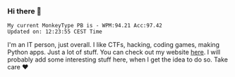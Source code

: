 ### Hi there 👋
<!-- PB START -->
```
My current MonkeyType PB is - WPM:94.21 Acc:97.42
Updated on: 12:23:55 CEST Time
```
<!-- PB END -->
I'm an IT person, just overall. I like CTFs, hacking, coding games, making Python apps. Just a lot of stuff.
You can check out my website [here](https://skill3472.github.io/).
I will probably add some interesting stuff here, when I get the idea to do so. Take care ❤️
